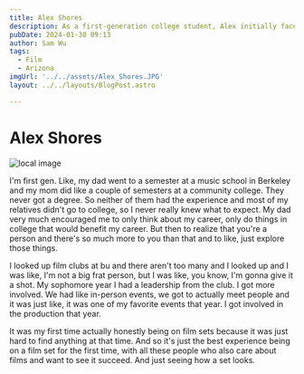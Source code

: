```yaml
---
title: Alex Shores
description: As a first-generation college student, Alex initially faced pressure to focus solely on their career from parents without college degrees, but later discovered a passion for film production at BU. 
pubDate: 2024-01-30 09:13
author: Sam Wu
tags:
  - Film
  - Arizona
imgUrl: '../../assets/Alex_Shores.JPG'
layout: ../../layouts/BlogPost.astro

---
```

# Alex Shores

![local image](../../assets/Alex_Shores.JPG)

I'm first gen. Like, my dad went to a semester at a music school in Berkeley and my mom did like a couple of semesters at a community college. They never got a degree. So neither of them had the experience and most of my relatives didn't go to college, so I never really knew what to expect.
My dad very much encouraged me to only think about my career, only do things in college that would benefit my career. But then to realize that you're a person and there's so much more to you than that and to like, just explore those things. 

I looked up film clubs at bu and there aren't too many and I looked up and I was like, I'm not a big frat person, but I was like, you know, I'm gonna give it a shot. My sophomore year I had a leadership from the club. I got more involved. We had like in-person events, we got to actually meet people and it was just like, it was one of my favorite events that year. I got involved in the production that year. 

It was my first time actually honestly being on film sets because it was just hard to find anything at that time. And so it's just the best experience being on a film set for the first time, with all these people who also care about films and want to see it succeed. And just seeing how a set looks.

